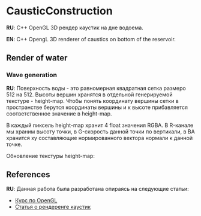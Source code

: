 # CausticConstruction

**RU**: С++ OpenGL 3D рендер каустик на дне водоема.

**EN**: C++ OpengL 3D renderer of caustics on bottom of the reservoir.

## Render of water
### Wave generation
**RU**: Поверхность воды - это равномерная квадратная сетка размеро 512 на 512. Высоты вершин хранятся в отдельной генерируемой текстуре - height-map. Чтобы понять координату вершины сетки в пространстве берутся координаты вершины и к высоте прибавляется соответственное значение в height-map.

В каждый пиксель height-map хранит 4 float значения RGBA. В R-канале мы храним высоту точки, в G-скорость данной точки по вертикали, в BA хранится xy составляющие нормированного вектора нормали к данной точке.

Обновление текстуры height-map:


## References
**RU**: Данная работа была разработана опираясь на следующие статьи:
* [Курс по OpenGL](https://habr.com/ru/post/310790/)
* [Статья о рендеренге каустик](https://habr.com/ru/post/520928/)
